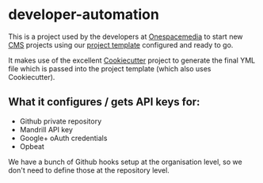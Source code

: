 # developer-automation

This is a project used by the developers at [Onespacemedia](http://www.onespacemedia.com) to start new [CMS](/onespacemedia/cms/) projects using our [project template](/onespacemedia/project-template) configured and ready to go.

It makes use of the excellent [Cookiecutter](https://github.com/audreyr/cookiecutter) project to generate the final YML file which is passed into the project template (which also uses Cookiecutter).

## What it configures / gets API keys for:

* Github private repository
* Mandrill API key
* Google+ oAuth credentials
* Opbeat

We have a bunch of Github hooks setup at the organisation level, so we don't need to define those at the repository level.